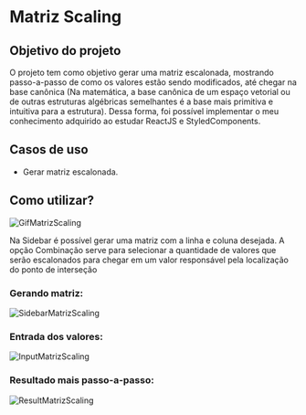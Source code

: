 <h1> Matriz Scaling </h1>
<h2> Objetivo do projeto </h2>

<p> O projeto tem como objetivo gerar uma matriz escalonada, mostrando passo-a-passo de como
os valores estão sendo modificados, até chegar na base canônica (Na matemática, a base canônica de um espaço vetorial ou de outras estruturas algébricas semelhantes é a base mais primitiva e intuitiva para a estrutura).
Dessa forma, foi possível implementar o meu conhecimento adquirido ao estudar ReactJS e StyledComponents. </P>

<h2> Casos de uso </h2>
<ul>
  <li>Gerar matriz escalonada.</li>
</ul>

<h2> Como utilizar? </h2>
<img src="https://user-images.githubusercontent.com/16446463/167279596-6432371a-118a-43bf-9743-baacae473b7a.gif" alt="GifMatrizScaling" />
<p>Na Sidebar é possível gerar uma matriz com a linha e coluna desejada. A opção Combinação serve para selecionar a quantidade
de valores que serão escalonados para chegar em um valor responsável pela localização do ponto de interseção</p>
<h3> Gerando matriz: </h3>
<img src="https://user-images.githubusercontent.com/16446463/167279703-551c5072-4aa8-42ea-92c0-0b3e05cba229.png" alt="SidebarMatrizScaling" />
<h3> Entrada dos valores: </h3>
<img src="https://user-images.githubusercontent.com/16446463/167279783-211657a3-5f82-4b1f-9353-e074bd0f8421.png" alt="InputMatrizScaling" />
<h3> Resultado mais passo-a-passo: </h3>
<img src="https://user-images.githubusercontent.com/16446463/167279934-9519afee-5c32-4781-80ae-50c07ff3fdc3.png" alt="ResultMatrizScaling" />




